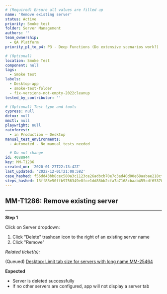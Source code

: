 ```yaml
---
# (Required) Ensure all values are filled up
name: 'Remove existing server'
status: Active
priority: Smoke test
folder: Server Management
authors: ''
team_ownership:
  - QA Platform
priority_p1_to_p4: P3 - Deep Functions (Do extensive scenarios work?)

# (Optional)
location: Smoke Test
component: null
tags:
  - Smoke test
labels:
  - Desktop-app
  - smoke-test-folder
  - fix-versions-not-empty-2022cleanup
tested_by_contributor: ''

# (Optional) Test type and tools
cypress: null
detox: null
mmctl: null
playwright: null
rainforest:
  - in Production — Desktop
manual_test_environments:
  - Automated - No manual tests needed

  # Do not change
id: 4088944
key: MM-T1286
created_on: '2020-01-27T22:13:42Z'
last_updated: '2022-12-01T21:08:58Z'
case_hashed: f56dd43bb8cec580a3c1123ce26adbcb70e7c3ad40d00e68aabae218cfa5c22e33e93c683a9256988b9cac6b983704df
steps_hashed: 13ff88e50ffb9756349e8fce1dd88bb2cfa7a7168cbaab455cdf65370077cbc3f35402758054adc30562140db5fec2fd
---
```


<!-- (Auto-generated) Based on frontmatter's "key" and "name" -->

## MM-T1286: Remove existing server

---

**Step 1**

Click on Server dropdown:

1. Click "Delete" trashcan icon to the right of an existing server name
2. Click "Remove"

_Related ticket(s):_

(Queued) [Desktop: Limit tab size for servers with long name MM-25464](https://mattermost.atlassian.net/browse/MM-25464)

**Expected**

- Server is deleted successfully
- If no other servers are configured, app will not display a server tab

